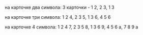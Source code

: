 на карточке два символа: 3 карточки - 1 2, 2 3, 1 3

на карточке три символа: 1 2 4, 2 3 5, 1 3 6, 4 5 6 

на карточке 4 символа: 1 2 4 7, 2 3 5 8, 1 3 6 9, 4 5 6 a, 7 8 9 a 